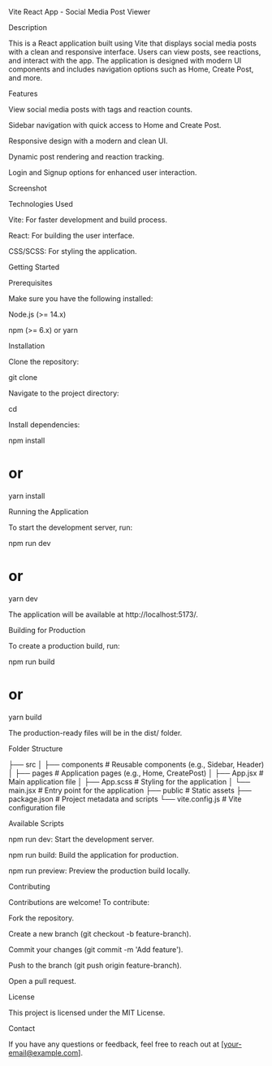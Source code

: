 Vite React App - Social Media Post Viewer

Description

This is a React application built using Vite that displays social media posts with a clean and responsive interface. Users can view posts, see reactions, and interact with the app. The application is designed with modern UI components and includes navigation options such as Home, Create Post, and more.

Features

View social media posts with tags and reaction counts.

Sidebar navigation with quick access to Home and Create Post.

Responsive design with a modern and clean UI.

Dynamic post rendering and reaction tracking.

Login and Signup options for enhanced user interaction.

Screenshot



Technologies Used

Vite: For faster development and build process.

React: For building the user interface.

CSS/SCSS: For styling the application.

Getting Started

Prerequisites

Make sure you have the following installed:

Node.js (>= 14.x)

npm (>= 6.x) or yarn

Installation

Clone the repository:

git clone <repository-url>

Navigate to the project directory:

cd <project-directory>

Install dependencies:

npm install
# or
yarn install

Running the Application

To start the development server, run:

npm run dev
# or
yarn dev

The application will be available at http://localhost:5173/.

Building for Production

To create a production build, run:

npm run build
# or
yarn build

The production-ready files will be in the dist/ folder.

Folder Structure

├── src
│   ├── components       # Reusable components (e.g., Sidebar, Header)
│   ├── pages            # Application pages (e.g., Home, CreatePost)
│   ├── App.jsx          # Main application file
│   ├── App.scss         # Styling for the application
│   └── main.jsx         # Entry point for the application
├── public               # Static assets
├── package.json         # Project metadata and scripts
└── vite.config.js       # Vite configuration file

Available Scripts

npm run dev: Start the development server.

npm run build: Build the application for production.

npm run preview: Preview the production build locally.

Contributing

Contributions are welcome! To contribute:

Fork the repository.

Create a new branch (git checkout -b feature-branch).

Commit your changes (git commit -m 'Add feature').

Push to the branch (git push origin feature-branch).

Open a pull request.

License

This project is licensed under the MIT License.

Contact

If you have any questions or feedback, feel free to reach out at [your-email@example.com].

